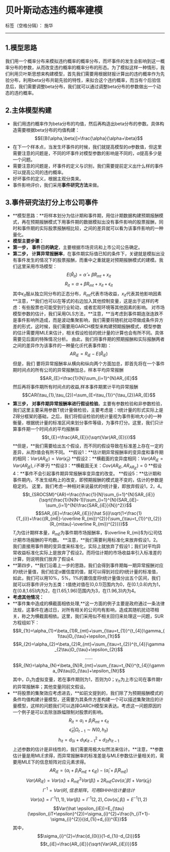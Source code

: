 # 贝叶斯动态违约概率建模

标签（空格分隔）： 施华

---

## **1.模型思路**
我们用一个概率分布来模拟违约概率的概率分布，而坏事件的发生会影响到这一概率分布的参数，从而改变违约概率的概率分布的形态。为了模拟这样一种情形，我们利用贝叶斯思想来构建模型，首先我们需要用根据财报计算出的违约概率作为先验分布，利用beta分布共轭先验的特性，来拟合这个违约概率，而当有个后验信息后，我们需要调整beta分布，我们就可以通过调整beta分布的参数做出一个动态的违约概率。


## **2.主体模型构建**
+ 我们用违约概率作为beta分布的均值，然后再构造出beta分布的参数。具体构造需要根据beta分布的均值构建：$$E[B(\alpha,\beta)]=\frac{\alpha}{\alpha+\beta}$$
+ 在下一个样本点，当发生坏事件的时候，我们就提高模型的$\alpha$参数值，但这里需要注意的问题是，不同的坏事件对模型参数的影响是不同的，$\alpha$提高多少是一个问题。
+ 需要注意的问题是，坏事件的定义与识别，我们需要提前定义出什么样的事件可以提高公司的违约概率。
+ 好坏事件的定义，根据主观分类来。
+ 事件影响评价，我们采用**事件研究方法**来做。


## **3.事件研究法打分上市公司事件**
+ **模型思路：**将样本划分为估计期和事件期，用估计期数据构建预期报酬模式，再在预期报酬模式下用事件期的数据模拟出没有事件影响的股票报酬，同时和事件期的实际股票报酬相比较，之间的差异就可以看为该事件影响的一种量化。
+ **模型主要步骤：**
+ **第一步，** **事件日的确定**，主要根据市场资讯和上市公司公告确定。
+ **第二步，** **计算异常报酬率**，在事件期实际值已知的条件下，关键就是模拟出没有事件发生的情况下的股票报酬，而重中之重就是对预期报酬模式的建模。我们这里采用市场模型：$$E(\hat R_{it})=\hat\alpha + \hat\beta R_{mt} + x_{it}$$ $$ R_{it}=\alpha + \beta R_{mt} + x_{it}+\epsilon_{it}$$
其中$\epsilon_{it}$服从独立同分布的正态分布，$R_{mt}$代表市场收益，$x_{it}$代表其他影响因素**注意，**我们也可以在等式的右边加入其他控制变量，这是出于这样的考虑：有些股票也可能受到行业轮动，或者宏观环境等其他因素的影响。
对市场模型参数的估计，我们采用OLS方法，**注意，**当考虑到事件期连涨连跌不是事件影响所造成，而是波动集聚影响，我们需要将随机扰动项做成条件异方差的形式，这时候，我们需要用GARCH模型来构建预期报酬模式，模型参数的估计需要用MLE来估计，相关假设检验的统计量的计算也会有所不同。具体需要见后面的特殊情况分析。
由此，我们将事件期的预期报酬和实际报酬两者之间的差异作为该事件的一种量化(E代表事件期)：
$$AR_{iE}=R_{iE} - E(\hat R_{iE})$$
但是，我们  要将异常报酬率从横向和纵向两个方面加总，即首先将在一个事件期时间点的所有公司的异常报酬加总，样本平均异常报酬$$AR_{E}=\frac{1}{N}\sum_{i=1}^{N}AR_{iE}$$然后再将事件期所有时间点的收益,样本事件期累计平均异常报酬$$CAR(\tau_{1},\tau_{2})=\sum_{E=\tau_{1}}^{\tau_{2}}AR_{E}$$
+ **第三步，** **对事件期异常报酬率进行假设检验**。主要有参数检验和非参数检验，我们这里主要采用参数T统计量做检验，主要考虑是：t统计量的形式实际上是Z得分框架的基础，之后，我们将假设检验的统计量视为事件影响大小的一种衡量，根据统计量的标准区间来划分事件等级，为事件打分。这里，我们只计算事件期一个时间点的平均报酬率
$$t_{E}=\frac{AR_{E}}{\sqrt{Var(AR_{E})}}$$
**但是，**我们需要给出五个假设，而不同的假设导致在标准差上存在一定的差异，从而t值会有所不同。
**假设1：**估计期异常报酬率的变异度和事件期的相同：$Var(AR_{iE})=Var(\hat\epsilon_{it})$
**假设2：**横截面的变异度相同：$Var(AR_{iE}=Var(AR_{jE}),i不等于j$
**假设3：**横截面无关：$Cov(AR_{iE},AR_{AR_{jE}})=0$
**假设4：**事件不会引起事件期异常报酬率变异度的改变。
**假设5：**估计期和事件期内，不发生结构上的改变，即预期报酬的模式是不变的，估计的参数是稳定的。
这里，我们考虑一种相对来说最优的t统计量，即放弃假设1，2，4。
$$t_{SROCSM}^{AR}=\frac{\frac{1}{N}\sum_{i=1}^{N}SAR_{iE}}{\sqrt{\frac{1}{N(N-1)}\sum_{i=1}^{N}(SAR_{iE}-\sum_{i=1}^{N}\frac{SAR_{iE}}{N})^2}}$$
$$SAR_{iE}=\frac{AR_{iE}}{\hat S{i}\sqrt{1+\frac{1}{T_{i}}+\frac{(R_{mE}-\overline R_{mi})^{2}}{\sum_{\tau=t_{1}}^{t_{2}}(R_{m\tau}-\overline R_{mi})^{2}}}}$$
$T_{i}$为估计期样本量，$R_{mE}$为事件期市场报酬率，$\overline R_{mi}$为i公司估计期市场报酬的平均数。
**注意，**我们需要利用标准化来放弃假设1，2。我们直接用事件期的变异度来标准化，实际上就放弃了假设1；我们对平均异常收益标准化实际上是放弃了假设2。而将估计期的市场收益率引入标准差的计算，则说明我们放弃了假设4.
+ **第四步，**我们沿着上一步的思路，我们会得到事件期每一期异常报酬对应的t统计量值，我们给定$\alpha$置信度的值，就可以得到对应的t统计量的标准值，如此，我们可以用10%，5%，1%的置信度将t统计量值分出五个区间，我们就可以将事件评分为五类：t值绝对值在(0,0.1)范围内为0，在(0.1,0.8)内为1，在(0.8,1.65)内为2，在(1.65,1.96)范围内为3，在(1.96,3)内为4。
+ **考虑其他情况：**
+ **事件集中造成的横截面相依处理,**这一方面的例子主要是政府通过一条法律法规，这事件在通过日，对所有相关的公司均有影响，造成其随机扰动项相关，称之为横截面相依。这里，我们采用似不相关回归来处理这一问题，SUR方程组如下：
$$R_{1t}=\alpha_{1}+\beta_{1}R_{mt}+\sum_{\tau=t_{1}}^{t_{4}}\gamma_{1\tau}D_{\tau}+\epsilon_{1t}$$
$$R_{2t}=\alpha_{2}+\beta_{2}R_{mt}+\sum_{\tau=t_{2}}^{t_{4}}\gamma_{2\tau}D_{\tau}+\epsilon_{2t}$$
$$......$$
$$R_{Nt}=\alpha_{N}+\beta_{N}R_{mt}+\sum_{\tau=t_{N}}^{t_{4}}\gamma_{N\tau}D_{\tau}+\epsilon_{Nt}$$
其中，$D_{\tau}$为虚拟变量，若在事件期则为1，否则为0；$\gamma_{i\tau}$为上市公司在事件期$\tau$的异常报酬率；其他变量同前文假设。
+ **将股票的集聚效应考虑进去，**如前文提到的，我们除了为预期报酬模式的条件均值构建计量模型，还需要为其条件方差构建一个可以描述集聚效应的计量模型，这样的问题我们可以选择GARCH模型来表达。考虑这一问题原因的一个例子是可以去除涨跌幅限制对股票的影响。
$$R_{it}=\alpha_{i}+\beta_{i}R_{mt}+\epsilon_{it}$$
$$\hat \epsilon_{it}|\Omega_{t-1}\sim N(0,h_{it})$$
$$h_{it}=d_{0i}+d_{1i}\epsilon_{it-1}^{2}+d_{2t}h_{it-1}$$
上述参数的估计是非线性的，我们需要用极大似然法来估计。**注意，**参数估计量是用MLE求得，而异常报酬率的标准差是与MLE参数估计量相关的，需要用MLE下的信息矩阵对应元素求得。
$$AR_{iE}=(\alpha_{i}+\beta_{i}R_{mE}+\epsilon_{iE})-(\hat \alpha_{i}+\hat \beta_{i}R_{mE})$$
$$Var(AR_{iE})=Var(\hat \alpha_{i})+R^{2}_{mE}Var(\hat \beta_{i})+2R_{mE}Cov(\hat \alpha,\hat \beta)+Var(\hat \epsilon_{iE})$$
$$I^{-1}=Var(\hat \theta),信息矩阵，可用BHHH估计量估计$$
$$Var(\hat \alpha_{i})=I^{-1}(1,1),Var(\hat \beta_{i})=I^{-1}(2,2),Cov(\hat \alpha_{i},\hat \beta_{i})=E^{-1}(1,2)$$
$$Var(\hat \epsilon_{iE})=E_{\tau}(\epsilon_{iT+\epsilon}^{2})=\sigma_{i}^{2}+\frac{h_{iT+1}-\sigma_{i}^{2}}{(d_{1i}+d_{i})^{E}}$$
其中，$$\sigma_{i}^{2}=\frac{d_{0i}}{1-d_{1i}-d_{2i}}$$
$$t_{iE}=\frac{AR_{iE}}{\sqrt{Var(AR_{iE})}}$$
